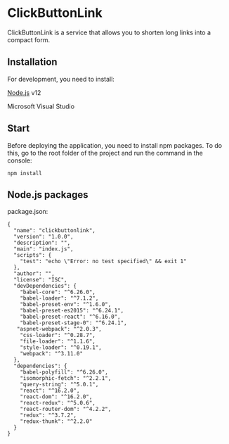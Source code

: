 # ClickButtonLink

ClickButtonLink is a service that allows you to shorten long links into a compact form.

## Installation

For development, you need to install:

[Node.js](https://nodejs.org/) v12 

Microsoft Visual Studio

## Start

Before deploying the application, you need to install npm packages.
To do this, go to the root folder of the project and run the command in the console:

```
npm install
```

## Node.js packages

package.json:

```
{
  "name": "clickbuttonlink",
  "version": "1.0.0",
  "description": "",
  "main": "index.js",
  "scripts": {
    "test": "echo \"Error: no test specified\" && exit 1"
  },
  "author": "",
  "license": "ISC",
  "devDependencies": {
    "babel-core": "^6.26.0",
    "babel-loader": "^7.1.2",
    "babel-preset-env": "^1.6.0",
    "babel-preset-es2015": "^6.24.1",
    "babel-preset-react": "^6.16.0",
    "babel-preset-stage-0": "^6.24.1",
   "aspnet-webpack": "^2.0.3",
    "css-loader": "^0.28.7",
    "file-loader": "^1.1.6",
    "style-loader": "^0.19.1",
    "webpack": "^3.11.0"
  },
  "dependencies": {
    "babel-polyfill": "^6.26.0",
    "isomorphic-fetch": "^2.2.1",
    "query-string": "^5.0.1",
    "react": "^16.2.0",
    "react-dom": "^16.2.0",
    "react-redux": "^5.0.6",
    "react-router-dom": "^4.2.2",
    "redux": "^3.7.2",
    "redux-thunk": "^2.2.0"
  }
}
```
